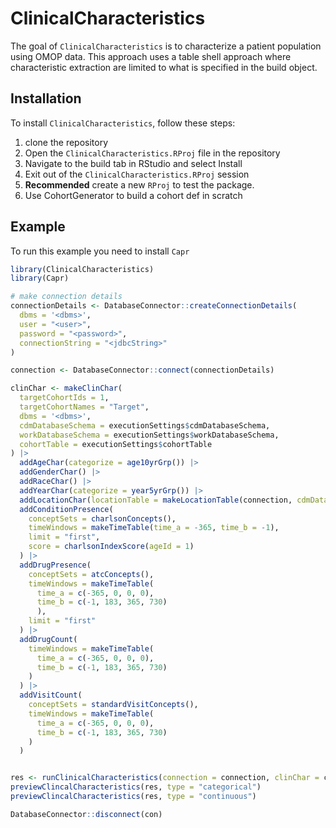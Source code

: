 
# ClinicalCharacteristics

<!-- badges: start -->
<!-- badges: end -->

The goal of `ClinicalCharacteristics` is to characterize a patient population using OMOP data. This approach uses
a table shell approach where characteristic extraction are limited to what is specified in the build object.

## Installation

To install `ClinicalCharacteristics`, follow these steps:

1) clone the repository 
2) Open the `ClinicalCharacteristics.RProj` file in the repository
3) Navigate to the build tab in RStudio and select Install
4) Exit out of the `ClinicalCharacteristics.RProj` session
5) **Recommended** create a new `RProj` to test the package.
6) Use CohortGenerator to build a cohort def in scratch

## Example

To run this example you need to install `Capr`

``` r
library(ClinicalCharacteristics)
library(Capr)

# make connection details
connectionDetails <- DatabaseConnector::createConnectionDetails(
  dbms = '<dbms>',
  user = "<user>",
  password = "<password>",
  connectionString = "<jdbcString>"
)

connection <- DatabaseConnector::connect(connectionDetails)

clinChar <- makeClinChar(
  targetCohortIds = 1,
  targetCohortNames = "Target",
  dbms = '<dbms>',
  cdmDatabaseSchema = executionSettings$cdmDatabaseSchema,
  workDatabaseSchema = executionSettings$workDatabaseSchema,
  cohortTable = executionSettings$cohortTable
) |>
  addAgeChar(categorize = age10yrGrp()) |>
  addGenderChar() |>
  addRaceChar() |>
  addYearChar(categorize = year5yrGrp()) |>
  addLocationChar(locationTable = makeLocationTable(connection, cdmDatabaseSchema = executionSettings$cdmDatabaseSchema)) |>
  addConditionPresence(
    conceptSets = charlsonConcepts(),
    timeWindows = makeTimeTable(time_a = -365, time_b = -1),
    limit = "first",
    score = charlsonIndexScore(ageId = 1)
  ) |>
  addDrugPresence(
    conceptSets = atcConcepts(),
    timeWindows = makeTimeTable(
      time_a = c(-365, 0, 0, 0),
      time_b = c(-1, 183, 365, 730)
      ),
    limit = "first"
  ) |>
  addDrugCount(
    timeWindows = makeTimeTable(
      time_a = c(-365, 0, 0, 0),
      time_b = c(-1, 183, 365, 730)
    )
  ) |>
  addVisitCount(
    conceptSets = standardVisitConcepts(),
    timeWindows = makeTimeTable(
      time_a = c(-365, 0, 0, 0),
      time_b = c(-1, 183, 365, 730)
    )
  )


res <- runClinicalCharacteristics(connection = connection, clinChar = clinChar)
previewClincalCharacteristics(res, type = "categorical")
previewClincalCharacteristics(res, type = "continuous")

DatabaseConnector::disconnect(con)


```

